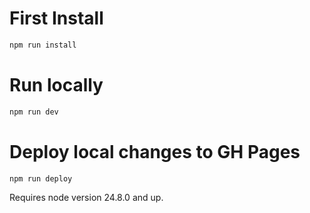 # First Install

```javascript
npm run install
```

# Run locally

```javascript
npm run dev
```

# Deploy local changes to GH Pages

```javascript
npm run deploy
```

Requires node version 24.8.0 and up.
